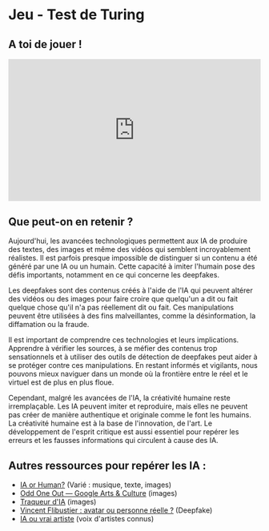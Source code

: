 # Jeu - Test de Turing

## A toi de jouer !

<div style="width: 100%;">
    <div style="position: relative; padding-bottom: 56.25%; padding-top: 0; height: 0;"><iframe title="Test de Turing IA" frameborder="0" width="1200" height="675" style="position: absolute; top: 0; left: 0; width: 100%; height: 100%;" src="https://view.genially.com/673322e1f231cb3d45d6febb" type="text/html" allowscriptaccess="always" allowfullscreen="true" scrolling="yes" allownetworking="all"></iframe> </div>
</div>

## Que peut-on en retenir ?

Aujourd'hui, les avancées technologiques permettent aux IA de produire des textes, des images et même des vidéos qui semblent incroyablement réalistes. Il est parfois presque impossible de distinguer si un contenu a été généré par une IA ou un humain. Cette capacité à imiter l'humain pose des défis importants, notamment en ce qui concerne les deepfakes.

Les deepfakes sont des contenus créés à l'aide de l'IA qui peuvent altérer des vidéos ou des images pour faire croire que quelqu'un a dit ou fait quelque chose qu'il n'a pas réellement dit ou fait. Ces manipulations peuvent être utilisées à des fins malveillantes, comme la désinformation, la diffamation ou la fraude.

Il est important de comprendre ces technologies et leurs implications. Apprendre à vérifier les sources, à se méfier des contenus trop sensationnels et à utiliser des outils de détection de deepfakes peut aider à se protéger contre ces manipulations. En restant informés et vigilants, nous pouvons mieux naviguer dans un monde où la frontière entre le réel et le virtuel est de plus en plus floue.

Cependant, malgré les avancées de l'IA, la créativité humaine reste irremplaçable. Les IA peuvent imiter et reproduire, mais elles ne peuvent pas créer de manière authentique et originale comme le font les humains. La créativité humaine est à la base de l'innovation, de l'art. Le développement de l'esprit critique est aussi essentiel pour repérer les erreurs et les fausses informations qui circulent à cause des IA.
## Autres ressources pour repérer les IA :

- [IA or Human?](https://iaandhuman.univ-nantes.fr/dev/oaubert/index.html) (Varié : musique, texte, images)
- [Odd One Out — Google Arts & Culture](https://artsandculture.google.com/experiment/odd-one-out/wAHNn4JsVTFOiw) (images)  
- [Traqueur d'IA](https://www.astrapi.com/wp-content/uploads/sites/31/quiz-ia/) (images)  
- [Vincent Flibustier : avatar ou personne réelle ?](https://www.facebook.com/watch/?v=911397887451378&ref=sharing) (Deepfake)
- [IA ou vrai artiste](https://urls.fr/1nR13Q) (voix d'artistes connus)